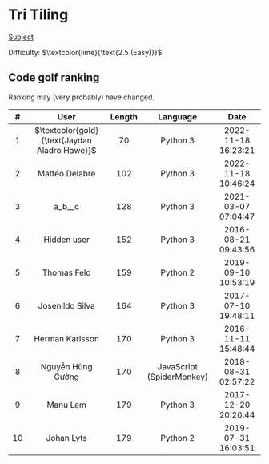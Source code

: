# Tri Tiling

[Subject](https://open.kattis.com/problems/tritiling)

Difficulty: $\textcolor{lime}{\text{2.5 (Easy)}}$

## Code golf ranking

Ranking may (very probably) have changed.

|  # |        User        | Length |          Language         |         Date        |
|:--:|:------------------:|:------:|:-------------------------:|:-------------------:|
| 1  | $\textcolor{gold}{\text{Jaydan Aladro Hawe}}$ | 70     | Python 3                  | 2022-11-18 16:23:21 |
| 2  | Mattéo Delabre     | 102    | Python 3                  | 2022-11-18 10:46:24 |
| 3  | a_b__c             | 128    | Python 3                  | 2021-03-07 07:04:47 |
| 4  | Hidden user        | 152    | Python 3                  | 2016-08-21 09:43:56 |
| 5  | Thomas Feld        | 159    | Python 2                  | 2019-09-10 10:53:19 |
| 6  | Josenildo Silva    | 164    | Python 3                  | 2017-07-10 19:48:11 |
| 7  | Herman Karlsson    | 170    | Python 3                  | 2016-11-11 15:48:44 |
| 8  | Nguyễn Hùng Cường  | 170    | JavaScript (SpiderMonkey) | 2018-08-31 02:57:22 |
| 9  | Manu Lam           | 179    | Python 3                  | 2017-12-20 20:20:44 |
| 10 | Johan Lyts         | 179    | Python 2                  | 2019-07-31 16:03:51 |